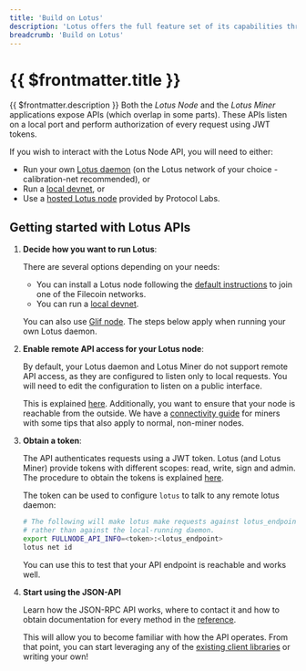 ```yaml
---
title: 'Build on Lotus'
description: 'Lotus offers the full feature set of its capabilities through a comprehensive JSON-RPC API.'
breadcrumb: 'Build on Lotus'
---
```


# {{ $frontmatter.title }}

{{ $frontmatter.description }} Both the _Lotus Node_ and the _Lotus Miner_ applications expose APIs (which overlap in some parts). These APIs listen on a local port and perform authorization of every request using JWT tokens.

If you wish to interact with the Lotus Node API, you will need to either:

- Run your own [Lotus daemon](../../store/lotus/README.md) (on the Lotus network of your choice - calibration-net recommended), or
- Run a [local devnet](../local-devnet.md), or
- Use a [hosted Lotus node](../hosted-lotus.md) provided by Protocol Labs.

## Getting started with Lotus APIs

1. **Decide how you want to run Lotus**:

   There are several options depending on your needs:

   - You can install a Lotus node following the [default instructions](../../get-started/lotus/installation.md) to join one of the Filecoin networks.
   - You can run a [local devnet](../local-devnet.md).

   You can also use [Glif node](../hosted-lotus.md). The steps below apply when running your own Lotus daemon.

1. **Enable remote API access for your Lotus node**:

   By default, your Lotus daemon and Lotus Miner do not support remote API access, as they are configured to listen only to local requests. You will need to edit the configuration to listen on a public interface.

   This is explained [here](enable-remote-api-access.md). Additionally, you want to ensure that your node is reachable from the outside. We have a [connectivity guide](https://docs.filecoin.io/mine/lotus/connectivity/) for miners with some tips that also apply to normal, non-miner nodes.

1. **Obtain a token**:

   The API authenticates requests using a JWT token. Lotus (and Lotus Miner) provide tokens with different scopes: read, write, sign and admin. The procedure to obtain the tokens is explained [here](api-tokens.md).

   The token can be used to configure `lotus` to talk to any remote lotus daemon:

   ```sh
   # The following will make lotus make requests against lotus_endpoint,
   # rather than against the local-running daemon.
   export FULLNODE_API_INFO=<token>:<lotus_endpoint>
   lotus net id
   ```

   You can use this to test that your API endpoint is reachable and works well.

1. **Start using the JSON-API**

   Learn how the JSON-RPC API works, where to contact it and how to obtain documentation for every method in the [reference](../../reference/lotus-api).

   This will allow you to become familiar with how the API operates. From that point, you can start leveraging any of the [existing client libraries](api-client-libraries.md) or writing your own!
